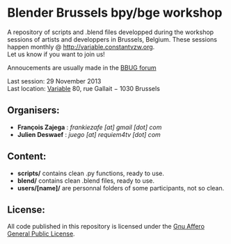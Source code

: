 Blender Brussels bpy/bge workshop
=================================

A repository of scripts and .blend files developped during the workshop sessions of artists and developpers in Brussels, Belgium. These sessions happen monthly @ http://variable.constantvzw.org.  
Let us know if you want to join us!

Annoucements are usually made in the [BBUG forum](http://bbug.tuxfamily.org/index.php?p=/categories/workshop)

Last session: 29 November 2013  
Last location: [Variable](http://variable.constantvzw.org/) 80, rue Gallait − 1030 Brussels  

Organisers:
-----------
  - **François Zajega** : *frankiezafe [at] gmail [dot] com*  
  - **Julien Deswaef** : *juego [at] requiem4tv [dot] com*  

Content:
--------
  - **scripts/** contains clean .py functions, ready to use.  
  - **blend/** contains clean .blend files, ready to use.  
  - **users/[name]/** are personnal folders of some participants, not so clean.

License:
--------
All code published in this repository is licensed under the [Gnu Affero General Public License](http://www.gnu.org/licenses/agpl-3.0.html).
